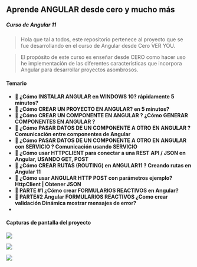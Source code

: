 ## Aprende ANGULAR desde cero y mucho más
##### Curso de Angular 11
> Hola que tal a todos, este repositorio pertenece al proyecto que se fue desarrollando en el curso de Angular desde Cero VER YOU.

> El propósito de este curso es enseñar desde CERO como hacer uso he implementación de las diferentes características que incorpora Angular para desarrollar proyectos asombrosos.

#### Temario

- __🔴 ¿Cómo INSTALAR ANGULAR en WINDOWS 10? rápidamente 5 minutos?__
- __🔴 ¿Cómo CREAR UN PROYECTO EN ANGULAR? en 5 minutos?__
- __🔴 ¿Cómo CREAR UN COMPONENTE EN ANGULAR ? ¿Cómo GENERAR COMPONENTES EN ANGULAR ?__
- __🔴 ¿Cómo PASAR DATOS DE UN COMPONENTE A OTRO EN ANGULAR ? Comunicación entre componentes de Angular__
- __🔴 ¿Cómo PASAR DATOS DE UN COMPONENTE A OTRO EN ANGULAR con SERVICIO ? Comunicación usando SERVICIO__
- __🔴 ¿Cómo usar HTTPCLIENT para conectar a una REST API / JSON en Angular, USANDO GET, POST__
- __🔴 ¿Cómo CREAR RUTAS (ROUTING) en ANGULAR11 ? Creando rutas en Angular 11__
- __🔴 ¿Cómo usar ANGULAR HTTP POST con parámetros ejemplo? HttpClient | Obtener JSON__
- __🔴 PARTE #1 ¿Cómo crear FORMULARIOS REACTIVOS en Angular?__
- __🔴 PARTE#2 Angular FORMULARIOS REACTIVOS ¿Como crear validación Dinámica mostrar mensajes de error?__
- 


#### Capturas de pantalla del proyecto

![](https://i.imgur.com/6Dl7lZR.png)

![](https://i.imgur.com/zdktxiP.png)

![](https://i.imgur.com/aaxkqDS.png)